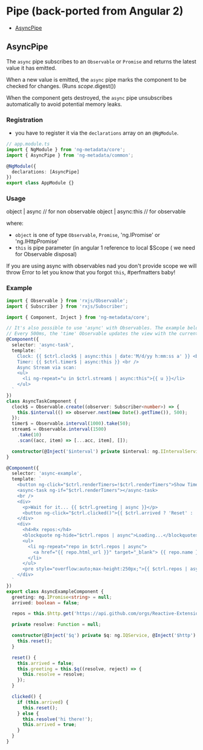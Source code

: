 # Pipe (back-ported from Angular 2)

- [AsyncPipe](#asyncpipe)

## AsyncPipe

The `async` pipe subscribes to an `Observable` or `Promise` and returns the latest value it has emitted.

When a new value is emitted, the `async` pipe marks the component to be checked for changes. (Runs $scope.$digest())

When the component gets destroyed, the `async` pipe unsubscribes automatically to avoid potential memory leaks.

### Registration

- you have to register it via the `declarations` array on an `@NgModule`.

```typescript
// app.module.ts
import { NgModule } from 'ng-metadata/core';
import { AsyncPipe } from 'ng-metadata/common';

@NgModule({
  declarations: [AsyncPipe]
})
export class AppModule {}
```

### Usage

object | async // for non observable
object | async:this // for observable

where:

- `object` is one of type `Observable`, `Promise`, 'ng.IPromise' or 'ng.IHttpPromise'
- `this` is pipe parameter (in angular 1 reference to local \$Scope ( we need for Observable disposal)

If you are using async with observables nad you don't provide scope we will throw Error to let you know that you forgot `this`, #perfmatters baby!

### Example

```typescript
import { Observable } from 'rxjs/Observable';
import { Subscriber } from 'rxjs/Subscriber';

import { Component, Inject } from 'ng-metadata/core';

// It's also possible to use 'async' with Observables. The example below binds the 'time' Observable to the view.
// Every 500ms, the 'time' Observable updates the view with the current time.
@Component({
  selector: 'async-task',
  template: `
    Clock: {{ $ctrl.clock$ | async:this | date:'M/d/yy h:mm:ss a' }} <br />
    Timer: {{ $ctrl.timer$ | async:this }} <br />
    Async Stream via scan:
    <ul>
      <li ng-repeat="u in $ctrl.stream$ | async:this">{{ u }}</li>
    </ul>
  `
})
class AsyncTaskComponent {
  clock$ = Observable.create((observer: Subscriber<number>) => {
    this.$interval(() => observer.next(new Date().getTime()), 500);
  });
  timer$ = Observable.interval(1000).take(50);
  stream$ = Observable.interval(1500)
    .take(10)
    .scan((acc, item) => [...acc, item], []);

  constructor(@Inject('$interval') private $interval: ng.IIntervalService) {}
}

@Component({
  selector: 'async-example',
  template: `
    <button ng-click="$ctrl.renderTimers=!$ctrl.renderTimers">Show Timers</button>
    <async-task ng-if="$ctrl.renderTimers"></async-task>
    <br />
    <div>
      <p>Wait for it... {{ $ctrl.greeting | async }}</p>
      <button ng-click="$ctrl.clicked()">{{ $ctrl.arrived ? 'Reset' : 'Resolve' }}</button>
    </div>
    <div>
      <h4>Rx repos:</h4>
      <blockquote ng-hide="$ctrl.repos | async">Loading...</blockquote>
      <ul>
        <li ng-repeat="repo in $ctrl.repos | async">
          <a href="{{ repo.html_url }}" target="_blank"> {{ repo.name }} </a>
        </li>
      </ul>
      <pre style="overflow:auto;max-height:250px;">{{ $ctrl.repos | async | json }}</pre>
    </div>
  `
})
export class AsyncExampleComponent {
  greeting: ng.IPromise<string> = null;
  arrived: boolean = false;

  repos = this.$http.get('https://api.github.com/orgs/Reactive-Extensions/repos');

  private resolve: Function = null;

  constructor(@Inject('$q') private $q: ng.IQService, @Inject('$http') private $http: ng.IHttpService) {
    this.reset();
  }

  reset() {
    this.arrived = false;
    this.greeting = this.$q((resolve, reject) => {
      this.resolve = resolve;
    });
  }

  clicked() {
    if (this.arrived) {
      this.reset();
    } else {
      this.resolve('hi there!');
      this.arrived = true;
    }
  }
}
```
